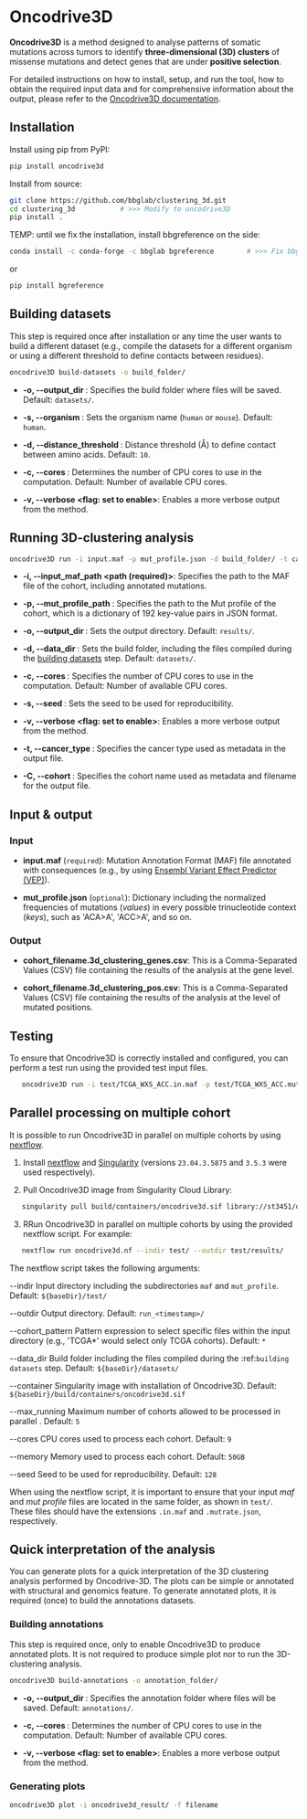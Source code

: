 # Oncodrive3D 

__Oncodrive3D__ is a method designed to analyse patterns of somatic mutations 
across tumors to identify __three-dimensional (3D) clusters__ of missense mutations 
and detect genes that are under __positive selection__.

For detailed instructions on how to install, setup, and run the tool, how to obtain the required input data and for comprehensive information about the output, please refer to the [Oncodrive3D documentation](https://readthedocs-toy.readthedocs.io/en/latest/).


## Installation

Install using pip from PyPI:

```bash
pip install oncodrive3d
```

Install from source:

```bash
git clone https://github.com/bbglab/clustering_3d.git
cd clustering_3d           # >>> Modify to oncodrive3D
pip install .
```

TEMP: until we fix the installation, install bbgreference on the side:  

```bash
conda install -c conda-forge -c bbglab bgreference        # >>> Fix bbgreference in requirements.txt
```

or 

```bash
pip install bgreference
```

## Building datasets

This step is required once after installation or any time the user wants to 
build a different dataset (e.g., compile the datasets for a different organism 
or using a different threshold to define contacts between residues). 

```bash
oncodrive3D build-datasets -o build_folder/
```

- **-o, --output_dir <path>**: Specifies the build folder where files will be saved. Default: `datasets/`.

- **-s, --organism <str>**: Sets the organism name (`human` or `mouse`). Default: `human`.

- **-d, --distance_threshold <int>**: Distance threshold (Å) to define contact between amino acids. Default: `10`.

- **-c, --cores <int>**: Determines the number of CPU cores to use in the computation. Default: Number of available CPU cores.

- **-v, --verbose <flag: set to enable>**: Enables a more verbose output from the method.


## Running 3D-clustering analysis

```bash
oncodrive3D run -i input.maf -p mut_profile.json -d build_folder/ -t cancer_type -C cohort_name
```

- **-i, --input_maf_path <path (required)>**: Specifies the path to the MAF file of the cohort, including annotated mutations.

- **-p, --mut_profile_path <path>**: Specifies the path to the Mut profile of the cohort, which is a dictionary of 192 key-value pairs in JSON format.

- **-o, --output_dir <path>**: Sets the output directory. Default: `results/`.

- **-d, --data_dir <path>**: Sets the build folder, including the files compiled during the [building datasets](#building-datasets) step. Default: `datasets/`.

- **-c, --cores <int>**: Specifies the number of CPU cores to use in the computation. Default: Number of available CPU cores.

- **-s, --seed <int>**: Sets the seed to be used for reproducibility.

- **-v, --verbose <flag: set to enable>**: Enables a more verbose output from the method.

- **-t, --cancer_type <str>**: Specifies the cancer type used as metadata in the output file.

- **-C, --cohort <str>**: Specifies the cohort name used as metadata and filename for the output file.


## Input & output

### Input

- **input.maf** (`required`): Mutation Annotation Format (MAF) file annotated with consequences (e.g., by using [Ensembl Variant Effect Predictor (VEP)](https://www.ensembl.org/info/docs/tools/vep/index.html)).

- **mut_profile.json** (`optional`): Dictionary including the normalized frequencies of mutations (*values*) in every possible trinucleotide context (*keys*), such as 'ACA>A', 'ACC>A', and so on.

### Output

- **cohort_filename.3d_clustering_genes.csv**: This is a Comma-Separated Values (CSV) file containing the results of the analysis at the gene level.
  
- **cohort_filename.3d_clustering_pos.csv**: This is a Comma-Separated Values (CSV) file containing the results of the analysis at the level of mutated positions.


## Testing

To ensure that Oncodrive3D is correctly installed and configured, you can 
perform a test run using the provided test input files. 

```bash
   oncodrive3D run -i test/TCGA_WXS_ACC.in.maf -p test/TCGA_WXS_ACC.mutrate.json -o test/results/
```

## Parallel processing on multiple cohort

It is possible to run Oncodrive3D in parallel on multiple cohorts by using [nextflow](https://www.nextflow.io/).

1. Install [nextflow](https://www.nextflow.io/docs/latest/getstarted.html) and [Singularity](https://www.nextflow.io/docs/latest/getstarted.html) (versions `23.04.3.5875` and `3.5.3` were used respectively).

2. Pull Oncodrive3D image from Singularity Cloud Library:

```bash
   singularity pull build/containers/oncodrive3d.sif library://st3451/oncodrive3d/oncodrive3d:0.0.0
```

3. RRun Oncodrive3D in parallel on multiple cohorts by using the provided nextflow script. For example:

```bash
   nextflow run oncodrive3d.nf --indir test/ --outdir test/results/
```

The nextflow script takes the following arguments:

--indir <path>   Input directory including the subdirectories ``maf`` and ``mut_profile``. Default: ``${baseDir}/test/``

--outdir <path>   Output directory. Default: ``run_<timestamp>/``

--cohort_pattern <str>   Pattern expression to select specific files within the input directory (e.g., 'TCGA*' would select only TCGA cohorts). Default: ``*``

--data_dir <path>   Build folder including the files compiled during the :ref:`building datasets` step. Default: ``${baseDir}/datasets/``

--container <path>   Singularity image with installation of Oncodrive3D. Default: ``${baseDir}/build/containers/oncodrive3d.sif``

--max_running <int>   Maximum number of cohorts allowed to be processed in parallel . Default: ``5``

--cores <int>   CPU cores used to process each cohort. Default: ``9``

--memory <str>   Memory used to process each cohort. Default: ``50GB``

--seed <int>   Seed to be used for reproducibility. Default: ``128``

When using the nextflow script, it is important to ensure that your input 
*maf* and *mut profile* files are located in the same folder, as shown in 
``test/``. These files should have the extensions ``.in.maf`` 
and ``.mutrate.json``, respectively.


## Quick interpretation of the analysis

You can generate plots for a quick interpretation of the 3D clustering analysis 
performed by Oncodrive-3D. The plots can be simple or annotated with structural 
and genomics feature. To generate annotated plots, it is required (once) to 
build the annotations datasets.


### Building annotations

This step is required once, only to enable Oncodrive3D to produce annotated plots.
It is not required to produce simple plot nor to run the 3D-clustering analysis.

```bash
oncodrive3D build-annotations -o annotation_folder/
```

- **-o, --output_dir <path>**: Specifies the annotation folder where files will be saved. Default: `annotations/`.

- **-c, --cores <int>**: Determines the number of CPU cores to use in the computation. Default: Number of available CPU cores.

- **-v, --verbose <flag: set to enable>**: Enables a more verbose output from the method.


### Generating plots

```bash
oncodrive3D plot -i oncodrive3d_result/ -f filename
```
